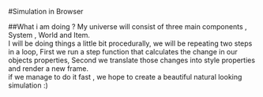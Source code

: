 #Simulation in Browser

##What i am doing ?
My universe will consist of three main components , System , World and Item.<br/>
I will be doing things a little bit procedurally, we will be repeating two steps in a loop,
First we run a step function that calculates the change in our objects properties, Second we translate
those changes into style properties and render a new frame.<br/>
if we manage to do it fast , we hope to create a beautiful natural looking simulation :)
